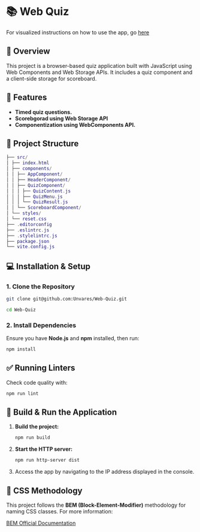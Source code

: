 # 📚 Web Quiz

For visualized instructions on how to use the app, go [here](docs/INSTRUCTIONS.md)

## 📝 Overview

This project is a browser-based quiz application built with JavaScript using Web Components and Web Storage APIs. It includes a quiz component and a client-side storage for scoreboard.

## 🚀 Features

- **Timed quiz questions.**
- **Scorebgorad using Web Storage API**
- **Componentization using WebComponents API.**

## 📂 Project Structure

```lua
├── src/
│ ├── index.html
│ ├── components/
│ │ ├── AppComponent/
│ │ ├── HeaderComponent/
│ │ ├── QuizComponent/
│ │ │ ├── QuizContent.js
│ │ │ ├── QuizMenu.js
│ │ │ └── QuizResult.js
│ │ └── ScoreboardComponent/
│ └── styles/
│ └── reset.css
├── .editorconfig
├── .eslintrc.js
├── .stylelintrc.js
├── package.json
└── vite.config.js
```

## 💻 Installation & Setup

### 1. Clone the Repository

```bash
git clone git@github.com:Unvares/Web-Quiz.git
```

```bash
cd Web-Quiz
```

### 2. Install Dependencies

Ensure you have **Node.js** and **npm** installed, then run:

```bash
npm install
```

## ✅ Running Linters

Check code quality with:

```bash
npm run lint
```

## 🔧 Build & Run the Application

1. **Build the project:**

   ```bash
   npm run build
   ```

2. **Start the HTTP server:**

   ```bash
   npm run http-server dist
   ```

3. Access the app by navigating to the IP address displayed in the console.

## 🎨 CSS Methodology

This project follows the **BEM (Block-Element-Modifier)** methodology for naming CSS classes. For more information:

[BEM Official Documentation](https://en.bem.info/methodology/)
